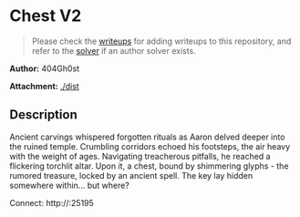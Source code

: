 # Chest V2

> Please check the [writeups](./writeups/) for adding writeups to this repository, and refer to the [solver](./solver/) if an author solver exists.

**Author:** 404Gh0st

**Attachment:** [./dist](./dist)


## Description
Ancient carvings whispered forgotten rituals as Aaron delved deeper into the ruined temple. Crumbling corridors echoed his footsteps, the air heavy with the weight of ages. Navigating treacherous pitfalls, he reached a flickering torchlit altar. Upon it, a chest, bound by shimmering glyphs - the rumored treasure, locked by an ancient spell. The key lay hidden somewhere within... but where?

Connect: http://:25195